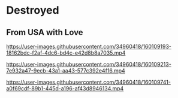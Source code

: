 
# Destroyed

## From USA with Love

https://user-images.githubusercontent.com/34960418/160109193-18162bdc-f2af-4dc6-bd4c-e42d8b8a7035.mp4

https://user-images.githubusercontent.com/34960418/160109213-7e932a47-9ecb-43a1-aa43-577c392e4f16.mp4

https://user-images.githubusercontent.com/34960418/160109741-a0f69cdf-89b1-445d-a196-af43d8946134.mp4


